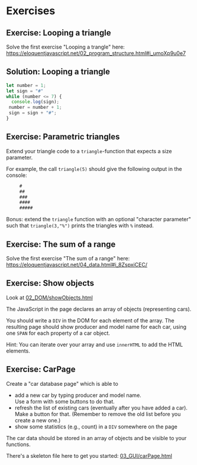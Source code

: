 # Exercises

## Exercise: Looping a triangle

Solve the first exercise "Looping a trangle"
here: <https://eloquentjavascript.net/02_program_structure.html#i_umoXp9u0e7>

## Solution: Looping a triangle

```javascript
let number = 1;
let sign = "#"
while (number <= 7) {
  console.log(sign);
 number = number + 1;
 sign = sign + "#";
}
```

## Exercise: Parametric triangles

Extend your triangle code to a `triangle`-function
that expects a size parameter.

For example, the call `triangle(5)` should give the following output in the console:

```javascript
     #
     ##
     ###
     ####
     #####
```

Bonus: extend the `triangle` function with an optional "character parameter"
such that `triangle(3,"%")` prints the triangles with `%` instead.

## Exercise: The sum of a range

Solve the first exercise "The sum of a range"
here: <https://eloquentjavascript.net/04_data.html#i_8ZspxiCEC/>

## Exercise: Show objects

Look at [02_DOM/showObjects.html](02_DOM/showObjects.html)
  
The JavaScript in the page declares an array of objects (representing cars).

You should write a `DIV` in the DOM for each element of
the array. The resulting page should show producer and model name
for each car, using one `SPAN` for each property of a car object.

Hint: You can iterate over your array and use `innerHTML` to add the
HTML elements.

## Exercise: CarPage

Create a "car database page" which is able to

- add a new car by typing producer and model name.  
   Use a form with some buttons to do that.
- refresh the list of existing cars (eventually after you have
   added a car). Make a button for that. (Remember to remove the old
    list before you create a new one.)
- show some statistics (e.g., count) in a `DIV` somewhere on the page

The car data should be stored in an array of objects and be visible
to your functions.

There's a skeleton file here to get you started: [03_GUI/carPage.html](03_GUI/carPage.html)
